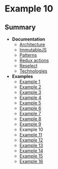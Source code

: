 # Example 10

## Summary
- **Documentation**
  - [Architecture](../../docs/ARCHITECTURE.md)
  - [ImmutableJS](../../docs/IMMUTABLE.md)
  - [Patterns](../../docs/PATTERNS.md)
  - [Redux actions](../../docs/REDUX_ACTIONS.md)
  - [Reselect](../../docs/RESELECT.md)
  - [Technologies](../../docs/TECHNOLOGIES.md)
- **Examples**
  - [Example 1](../example-1)
  - [Example 2](../example-2)
  - [Example 3](../example-3)
  - [Example 4](../example-4)
  - [Example 5](../example-5)
  - [Example 6](../example-6)
  - [Example 7](../example-7)
  - [Example 8](../example-8)
  - [Example 9](../example-9)
  - Example 10
  - [Example 11](../example-11)
  - [Example 12](../example-12)
  - [Example 13](../example-13)
  - [Example 14](../example-14)
  - [Example 15](../example-15)
  - [Example 16](../example-16)
